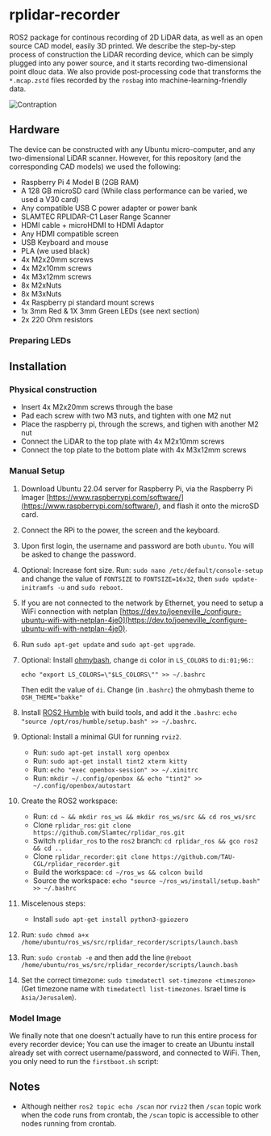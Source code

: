# rplidar-recorder
ROS2 package for continous recording of 2D LiDAR data, as well as an open source CAD model, easily 3D printed.
We describe the step-by-step process of construction the LiDAR recording device, which can be simply plugged into any power source,
and it starts recording two-dimensional point dlouc data.
We also provide post-processing code that transforms the `*.mcap.zstd` files recorded by the `rosbag` into machine-learning-friendly data.

![Contraption](https://raw.githubusercontent.com/TAU-CGL/rplidar_recorder/refs/heads/main/docs/recorder.png)

## Hardware

The device can be constructed with any Ubuntu micro-computer, and any two-dimensional LiDAR scanner.
However, for this repository (and the corresponding CAD models) we used the following:

* Raspberry Pi 4 Model B (2GB RAM)
* A 128 GB microSD card (While class performance can be varied, we used a V30 card)
* Any compatible USB C power adapter or power bank
* SLAMTEC RPLIDAR-C1 Laser Range Scanner
* HDMI cable + microHDMI to HDMI Adaptor
* Any HDMI compatible screen
* USB Keyboard and mouse
* PLA (we used black)
* 4x M2x20mm screws
* 4x M2x10mm screws
* 4x M3x12mm screws
* 8x M2xNuts
* 8x M3xNuts
* 4x Raspberry pi standard mount screws
* 1x 3mm Red & 1X 3mm Green LEDs (see next section)
* 2x 220 Ohm resistors


### Preparing LEDs


## Installation

### Physical construction

* Insert 4x M2x20mm screws through the base 
* Pad each screw with two M3 nuts, and tighten with one M2 nut
* Place the raspberry pi, through the screws, and tighen with another M2 nut
* Connect the LiDAR to the top plate with 4x M2x10mm screws
* Connect the top plate to the bottom plate with 4x M3x12mm screws


### Manual Setup

1. Download Ubuntu 22.04 server for Raspberry Pi, via the Raspberry Pi Imager [https://www.raspberrypi.com/software/](https://www.raspberrypi.com/software/), and flash it onto the microSD card.
2. Connect the RPi to the power, the screen and the keyboard.
3. Upon first login, the username and password are both `ubuntu`. You will be asked to change the password.
4. Optional: Increase font size. Run: `sudo nano /etc/default/console-setup` and change the value of `FONTSIZE` to `FONTSIZE=16x32`, then `sudo update-initramfs -u` and `sudo reboot`.
5. If you are not connected to the network by Ethernet, you need to setup a WiFi connection with netplan [https://dev.to/joeneville_/configure-ubuntu-wifi-with-netplan-4je0](https://dev.to/joeneville_/configure-ubuntu-wifi-with-netplan-4je0).
6. Run `sudo apt-get update` and `sudo apt-get upgrade`.
7. Optional: Install [ohmybash](https://github.com/ohmybash/oh-my-bash), change `di` color in `LS_COLORS` to `di:01;96:`:
    ```
    echo "export LS_COLORS=\"$LS_COLORS\"" >> ~/.bashrc
    ```
    Then edit the value of `di`. Change (in `.bashrc`) the ohmybash theme to `OSH_THEME="bakke"`

8. Install [ROS2 Humble](https://docs.ros.org/en/humble/Installation/Ubuntu-Install-Debs.html) with build tools, and add it the `.bashrc`: `echo "source /opt/ros/humble/setup.bash" >> ~/.bashrc`.
9. Optional: Install a minimal GUI for running `rviz2`.
    * Run: `sudo apt-get install xorg openbox`
    * Run: `sudo apt-get install tint2 xterm kitty`
    * Run: `echo "exec openbox-session" >> ~/.xinitrc`
    * Run: `mkdir ~/.config/openbox && echo "tint2" >> ~/.config/openbox/autostart`
10. Create the ROS2 workspace:
    * Run: `cd ~ && mkdir ros_ws && mkdir ros_ws/src && cd ros_ws/src`
    * Clone `rplidar_ros`: `git clone https://github.com/Slamtec/rplidar_ros.git`
    * Switch `rplidar_ros` to the `ros2` branch: `cd rplidar_ros && gco ros2 && cd ..`
    * Clone `rplidar_recorder`: `git clone https://github.com/TAU-CGL/rplidar_recorder.git`
    * Build the workspace: `cd ~/ros_ws && colcon build`
    * Source the workspace: `echo "source ~/ros_ws/install/setup.bash" >> ~/.bashrc`
11. Miscelenous steps:
    * Install `sudo apt-get install python3-gpiozero`
12. Run: `sudo chmod a+x /home/ubuntu/ros_ws/src/rplidar_recorder/scripts/launch.bash`
13. Run: `sudo crontab -e` and then add the line `@reboot /home/ubuntu/ros_ws/src/rplidar_recorder/scripts/launch.bash`
14. Set the correct timezone: `sudo timedatectl set-timezone <timeszone>` (Get timezone name with `timedatectl list-timezones`. Israel time is `Asia/Jerusalem`).

### Model Image

We finally note that one doesn't actually have to run this entire process for every recorder device;
You can use the imager to create an Ubuntu install already set with correct username/password, and connected to WiFi.
Then, you only need to run the `firstboot.sh` script:



## Notes

* Although neither `ros2 topic echo /scan` nor `rviz2` then `/scan` topic work when the code runs from crontab, the `/scan` topic is accessible to other nodes running from crontab.